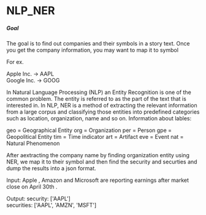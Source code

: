 # NLP_NER

##### Goal

The goal is to find out companies and their symbols in a story text. Once you get the company information, you may want to map it to symbol 

For ex.

Apple Inc. -> AAPL <br>
Google Inc. -> GOOG

In Natural Language Processing (NLP) an Entity Recognition is one of the common problem. The entity is referred to as the part of the text that is interested in. In NLP, NER is a method of extracting the relevant information from a large corpus and classifying those entities into predefined categories such as location, organization, name and so on. Information about lables:

geo = Geographical Entity
org = Organization
per = Person
gpe = Geopolitical Entity
tim = Time indicator
art = Artifact
eve = Event
nat = Natural Phenomenon

After aextracting the company name by finding organization entity using NER, we map it to their symbol and then find the security and securties and dump the results into a json format.

Input:
Apple , Amazon and Microsoft are reporting earnings after market close on April 30th .

Output:
security: ['AAPL'] <br>
securities:  ['AAPL', 'AMZN', 'MSFT']
